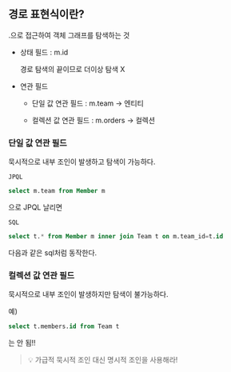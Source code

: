 ## 경로 표현식이란?

.으로 접근하여 객체 그래프를 탐색하는 것

- 상태 필드 : m.id

    경로 탐색의 끝이므로 더이상 탐색 X

- 연관 필드

    - 단일 값 연관 필드 : m.team   → 엔티티

    - 컬렉션 값 연관 필드 : m.orders → 컬렉션 

### 단일 값 연관 필드

묵시적으로 내부 조인이 발생하고 탐색이 가능하다. 

`JPQL`

```sql
select m.team from Member m
```

으로 JPQL 날리면

`SQL`

```sql
select t.* from Member m inner join Team t on m.team_id=t.id
```

다음과 같은 sql처럼 동작한다.  

### 컬렉션 값 연관 필드

묵시적으로 내부 조인이 발생하지만 탐색이 불가능하다.

예)

```sql
select t.members.id from Team t
```

는 안 됨!!

> 💡 가급적 묵시적 조인 대신 명시적 조인을 사용해라!
